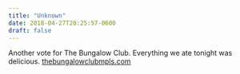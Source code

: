 ```yaml
---
title: "Unknown"
date: 2018-04-27T20:25:57-0600
draft: false
---
```


Another vote for The Bungalow Club. Everything we ate tonight was delicious. [thebungalowclubmpls.com](https://thebungalowclubmpls.com/)
